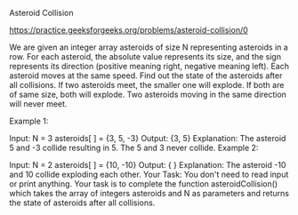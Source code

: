 Asteroid Collision

https://practice.geeksforgeeks.org/problems/asteroid-collision/0

We are given an integer array asteroids of size N representing asteroids in a row. For each asteroid, the absolute value represents its size, and the sign represents its direction (positive meaning right, negative meaning left). Each asteroid moves at the same speed.
Find out the state of the asteroids after all collisions. If two asteroids meet, the smaller one will explode. If both are of same size, both will explode. Two asteroids moving in the same direction will never meet.
 

Example 1:

Input:
N = 3
asteroids[ ] = {3, 5, -3}
Output: {3, 5}
Explanation: The asteroid 5 and -3 collide resulting in 5. The 5 and 3 never collide.
Example 2:

Input:
N = 2
asteroids[ ] = {10, -10}
Output: { }
Explanation: The asteroid -10 and 10 collide exploding each other.
Your Task:
You don't need to read input or print anything. Your task is to complete the function asteroidCollision() which takes the array of integers asteroids and N as parameters and returns the state of asteroids after all collisions.
